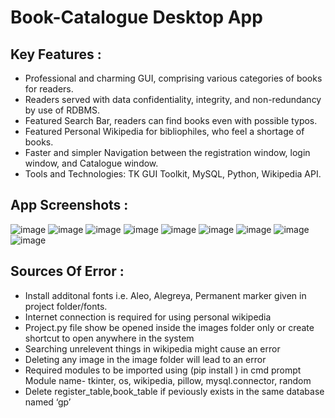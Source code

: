 # Book-Catalogue Desktop App

## Key Features :
* Professional and charming GUI, comprising various categories of books for readers.
* Readers served with data confidentiality, integrity, and non-redundancy by use of RDBMS.
* Featured Search Bar, readers can find books even with possible typos.
* Featured Personal Wikipedia for bibliophiles, who feel a shortage of books.
* Faster and simpler Navigation between the registration window, login window, and Catalogue window.
* Tools and Technologies: TK GUI Toolkit, MySQL, Python, Wikipedia API.
## App Screenshots :
![image](https://user-images.githubusercontent.com/91799812/201522819-9ff87a6f-8cf7-469d-a194-02627c8d1d66.png)
![image](https://user-images.githubusercontent.com/91799812/201523228-9808ec8d-d131-437a-9412-62be5a7f995e.png)
![image](https://user-images.githubusercontent.com/91799812/201523791-77e19a1d-495b-47fc-8d7c-4e6672c4d89c.png)
![image](https://user-images.githubusercontent.com/91799812/201523785-cc6d8862-15f2-40f3-a152-6f56cfa75703.png)
![image](https://user-images.githubusercontent.com/91799812/201523801-a14fa053-3984-4eee-80ad-83945d374375.png)
![image](https://user-images.githubusercontent.com/91799812/201523797-baba7f01-9250-4e67-90e7-153e1a495d75.png)
![image](https://user-images.githubusercontent.com/91799812/201523814-f484bc1e-4418-419a-bd22-9b0f4030d8f7.png)
![image](https://user-images.githubusercontent.com/91799812/201523806-7fc6e615-01e8-437b-8639-4690f2eebd5f.png)
![image](https://user-images.githubusercontent.com/91799812/201523810-7455f2dc-c126-4429-a1a9-a9142c01aff5.png)
## Sources Of Error :
* Install additonal fonts i.e. Aleo, Alegreya, Permanent marker given in project folder/fonts.
* Internet connection is required for using personal wikipedia
* Project.py file show be opened inside the images folder only or create shortcut to 
open anywhere in the system
* Searching unrelevent things in wikipedia might cause an error
* Deleting any image in the image folder will lead to an error
* Required modules to be imported using (pip install <module name>) in cmd prompt
Module name- tkinter, os, wikipedia, pillow, mysql.connector, random
* Delete register_table,book_table if peviously exists in the same database named ‘gp’
